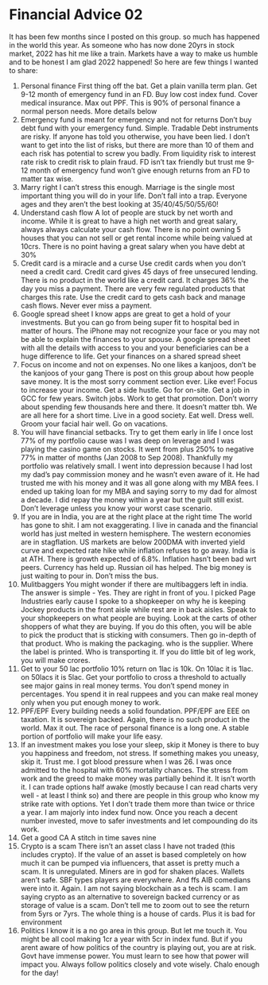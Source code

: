 # Financial Advice 02 

<!-- This is revised post to be created
https://www.facebook.com/groups/asanideasforwealth/posts/8358643037539849/
-->

It has been few months since I posted on this group. so much has happened in the world this year. As someone who has now done 20yrs in stock market, 2022 has hit me like a train. Markets have a way to make us humble and to be honest I am glad 2022 happened! 
So here are few things I wanted to share: 
1. Personal finance 
First thing off the bat. Get a plain vanilla term plan. Get 9-12 month of emergency fund in an FD. Buy low cost index fund. Cover medical insurance. Max out PPF. 
This is 90% of personal finance a normal person needs. More details below
2. Emergency fund is meant for emergency and not for returns
Don’t buy debt fund with your emergency fund. Simple. Tradable Debt instruments are risky. If anyone has told you otherwise, you have been lied. I don’t want to get into the list of risks, but there are more than 10 of them and each risk has potential to screw you badly. From liquidity risk to interest rate risk to credit risk to plain fraud. 
FD isn’t tax friendly but trust me 9-12 month of emergency fund won’t give enough returns from an FD to matter tax wise. 
3. Marry right 
I can’t stress this enough. Marriage is the single most important thing you will do in your life. Don’t fall into a trap. Everyone ages and they aren’t the best looking at 35/40/45/50/55/60! 
4. Understand cash flow
A lot of people are stuck by net worth and income. While it is great to have a high net worth and great salary, always always calculate your cash flow. 
There is no point owning 5 houses that you can not sell or get rental income while being valued at 10crs. 
There is no point having a great salary when you have debt at 30%
5. Credit card is a miracle and a curse 
Use credit cards when you don’t need a credit card. Credit card gives 45 days of free unsecured lending. There is no product in the world like a credit card. 
It charges 36% the day you miss a payment. There are very few regulated products that charges this rate. 
Use the credit card to gets cash back and manage cash flows. Never ever miss a payment. 
6. Google spread sheet 
I know apps are great to get a hold of your investments. But you can go from being super fit to hospital bed in matter of hours. The iPhone may not recognize your face or you may not be able to explain the finances to your spouse. 
A google spread sheet with all the details with access to you and your beneficiaries can be a huge difference to life. 
Get your finances on a shared spread sheet 
7. Focus on income and not on expenses. No one likes a kanjoos, don’t be the kanjoos of your gang
There is post on this group about how people save money. It is the most sorry comment section ever. Like ever! 
Focus to increase your income. Get a side hustle. Go for on-site. Get a job in GCC for few years. Switch jobs. Work to get that promotion. 
Don’t worry about spending few thousands here and there. It doesn’t matter tbh. We are all here for a short time. Live in a good society. Eat well. Dress well. Groom your facial hair well. Go on vacations. 
8. You will have financial setbacks. Try to get them early in life 
I once lost 77% of my portfolio cause was I was deep on leverage and I was playing the casino game on stocks. It went from plus 250% to negative 77% in matter of months (Jan 2008 to Sep 2008). Thankfully my portfolio was relatively small. I went into depression because I had lost my dad’s pay commission money and he wasn’t even aware of it. He had trusted me with his money and it was all gone along with my MBA fees. 
I ended up taking loan for my MBA and saying sorry to my dad for almost a decade. I did repay the money within a year but the guilt still exist. 
Don’t leverage unless you know your worst case scenario. 
9. If you are in India, you are at the right place at the right time 
The world has gone to shit. I am not exaggerating. I live in canada and the financial world has just melted in western hemisphere. The western economies are in stagflation. US markets are below 200DMA with inverted yield curve and expected rate hike while inflation refuses to go away. 
India is at ATH. There is growth expected of 6.8%. Inflation hasn’t been bad wrt peers. Currency has held up. Russian oil has helped. 
The big money is just waiting to pour in. Don’t miss the bus. 
10. Mulitbaggers 
You might wonder if there are multibaggers left in india. The answer is simple - Yes. They are right in front of you. 
I picked Page Industries early cause I spoke to a shopkeeper on why he is keeping Jockey products in the front aisle while rest are in back aisles. 
Speak to your shopkeepers on what people are buying. Look at the carts of other shoppers of what they are buying. If you do this often, you will be able to pick the product that is sticking with consumers. Then go in-depth of that product. Who is making the packaging. who is the supplier. Where the label is printed. Who is transporting it. If you do little bit of leg work, you will make crores. 
11. Get to your 50 lac portfolio 
10% return on 1lac is 10k. On 10lac it is 1lac. on 50lacs it is 5lac. Get your portfolio to cross a threshold to actually see major gains in real money terms. 
You don’t spend money in percentages. You spend it in real ruppees and you can make real money only when you put enough money to work. 
12. PPF/EPF 
Every building needs a solid foundation. PPF/EPF are EEE on taxation. It is sovereign backed. Again, there is no such product in the world. Max it out. 
The race of personal finance is a long one. A stable portion of portfolio will make your life easy. 
13. If an investment makes you lose your sleep, skip it 
Money is there to buy you happiness and freedom, not stress. If something makes you uneasy, skip it. 
Trust me. I got blood pressure when I was 26. I was once admitted to the hospital with 60% mortality chances. The stress from work and the greed to make money was partially behind it. It isn’t worth it. 
I can trade options half awake (mostly because I can read charts very well - at least I think so) and there are people in this group who know my strike rate with options. Yet I don’t trade them more than twice or thrice a year. I am majorly into index fund now. 
Once you reach a decent number invested, move to safer investments and let compounding do its work. 
14. Get a good CA
A stitch in time saves nine
15. Crypto is a scam
There isn’t an asset class I have not traded (this includes crypto). If the value of an asset is based completely on how much it can be pumped via influencers, that asset is pretty much a scam. 
It is unregulated. Miners are in god for shaken places. Wallets aren’t safe. SBF types players are everywhere. And ffs AIB comedians were into it. 
Again. I am not saying blockchain as a tech is scam. I am saying crypto as an alternative to sovereign backed currency or as storage of value is a scam. Don’t tell me to zoom out to see the return from 5yrs or 7yrs. The whole thing is a house of cards. 
Plus it is bad for environment 
16. Politics 
I know it is a no go area in this group. But let me touch it. 
You might be all cool making 1cr a year with 5cr in index fund. But if you arent aware of how politics of the country is playing out, you are at risk. 
Govt have immense power. You must learn to see how that power will impact you. Always follow politics closely and vote wisely. 
Chalo enough for the day!

